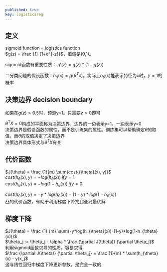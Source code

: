 ```yaml
---
published: true
key: logisticsreg
---
```

## 定义
sigmoid function = logistics function  
$g(z) = \frac {1} {1+e^{-z}}$，值域是(0,1)。 

sigmoid函数有重要性质： $g'(z) = g(z)*(1-g(z))$
 
二分类问题的假设函数：$h_{\theta}(x) = g(\theta^{T}x)$。实际上$h_{\theta}(x)$能表示特征为x时，$y=1$的概率  

## 决策边界 decision boundary
如果在$g(z)>0.5$时，预测y=1。只需要$z>0$即可  

$\theta^{T} X = 0$构成的平面称为决策边界，边界的一边表示y=1，一边表示y=0  
决策边界是假设函数的属性，而不是训练集的属性。训练集可以帮助确定$\theta$的取值，而$\theta$的取值决定了决策边界  
决策边界具体形式与$\theta^{T} X$有关  

## 代价函数
$J(\theta) = \frac {1}{m} \sum{cost({\theta}(x), y)}$  
$cost(h_{\theta}(x), y) = -log(h_{\theta}(x)) \; if y=1$  
$cost(h_{\theta}(x), y) = -log(1- h_{\theta}(x)) \; if y = 0$  

$cost(h_{\theta}(x), y) = -y * log(h_{\theta}(x)) - (1-y) * log(1- h_{\theta}(x))$   
凸的代价函数，有助于利用梯度下降找到全局最优解

## 梯度下降
$J(\theta) = \frac {1} {m} \sum{-y*log(h_{\theta}(x))-(1-y)*log(1-h_{\theta}(x))}$  
$\theta_j := \theta_j - \alpha * \frac {\partial J(\theta)} {\partial \theta_j}$  
利用sigmoid函数求导的性质，容易求得  
$\frac {\partial J(\theta)} {\partial \theta_j} = \frac {1}{m} * \sum(h_{\theta}(x) - y)x_j$  
这与线性回归中梯度下降更新参数，是完全一致的
